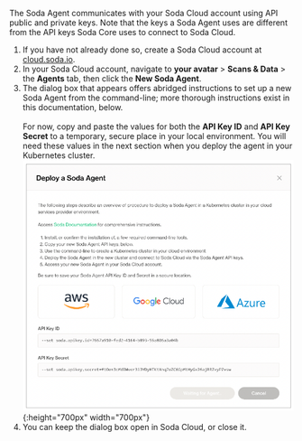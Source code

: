 The Soda Agent communicates with your Soda Cloud account using API public and private keys. Note that the keys a Soda Agent uses are different from the API keys Soda Core uses to connect to Soda Cloud. 

1. If you have not already done so, create a Soda Cloud account at <a href="https://cloud.soda.io/signup" target="_blank"> cloud.soda.io</a>.
2. In your Soda Cloud account, navigate to **your avatar** > **Scans & Data** > the **Agents** tab, then click the **New Soda Agent**.
3. The dialog box that appears offers abridged instructions to set up a new Soda Agent from the command-line; more thorough instructions exist in this documentation, below. <br /><br />
For now, copy and paste the values for both the **API Key ID** and **API Key Secret** to a temporary, secure place in your local environment. You will need these values in the next section when you deploy the agent in your Kubernetes cluster.<br />
![deploy-agent](/assets/images/deploy-agent.png){:height="700px" width="700px"}
4. You can keep the dialog box open in Soda Cloud, or close it.